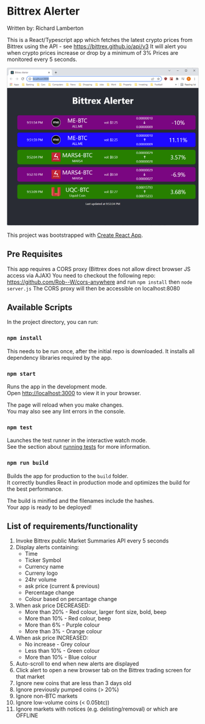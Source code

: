 # Bittrex Alerter
Written by: Richard Lamberton

This is a React/Typescript app which fetches the latest crypto prices from Bittrex using the API - see https://bittrex.github.io/api/v3
It will alert you when crypto prices increase or drop by a minimum of 3%
Prices are monitored every 5 seconds.

![Image](/public/screenshot.png "screenshot")

This project was bootstrapped with [Create React App](https://github.com/facebook/create-react-app).

## Pre Requisites
This app requires a CORS proxy (Bittrex does not allow direct browser JS access via AJAX)
You need to checkout the following repo: https://github.com/Rob--W/cors-anywhere
and run `npm install` then `node server.js`
The CORS proxy will then be accessible on localhost:8080

## Available Scripts

In the project directory, you can run:

### `npm install`

This needs to be run once, after the initial repo is downloaded. It installs all dependency libraries required by the app.

### `npm start`

Runs the app in the development mode.\
Open [http://localhost:3000](http://localhost:3000) to view it in your browser.

The page will reload when you make changes.\
You may also see any lint errors in the console.

### `npm test`

Launches the test runner in the interactive watch mode.\
See the section about [running tests](https://facebook.github.io/create-react-app/docs/running-tests) for more information.

### `npm run build`

Builds the app for production to the `build` folder.\
It correctly bundles React in production mode and optimizes the build for the best performance.

The build is minified and the filenames include the hashes.\
Your app is ready to be deployed!


## List of requirements/functionality
1. Invoke Bittrex public Market Summaries API every 5 seconds
2. Display alerts containing:
   * Time
   * Ticker Symbol
   * Currency name
   * Curreny logo
   * 24hr volume
   * ask price (current & previous)
   * Percentage change
   * Colour based on percantage change
3. When ask price DECREASED:
   * More than 20% - Red colour, larger font size, bold, beep
   * More than 10% - Red colour, beep
   * More than 6% - Purple colour
   * More than 3% - Orange colour
4. When ask price INCREASED:
   * No increase - Grey colour
   * Less than 10% - Green colour
   * More than 10% - Blue colour
5. Auto-scroll to end when new alerts are displayed
6. Click alert to open a new browser tab on the Bittrex trading screen for that market
7. Ignore new coins that are less than 3 days old
8. Ignore previously pumped coins (> 20%)
9. Ignore non-BTC markets
10. Ignore low-volume coins (< 0.05btc))
11. Ignore markets with notices (e.g. delisting/removal) or which are OFFLINE
